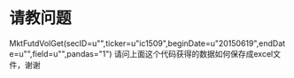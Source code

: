 # 请教问题

MktFutdVolGet(secID=u"",ticker=u"ic1509",beginDate=u"20150619",endDate=u"",field=u"",pandas="1")
请问上面这个代码获得的数据如何保存成excel文件，谢谢